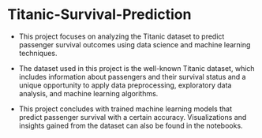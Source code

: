 # Titanic-Survival-Prediction

- This project focuses on analyzing the Titanic dataset to predict passenger survival outcomes using data science and machine learning techniques.

- The dataset used in this project is the well-known Titanic dataset, which includes information about passengers and their survival status and a unique opportunity to apply data preprocessing, exploratory data analysis, and machine learning algorithms.

- This project concludes with trained machine learning models that predict passenger survival with a certain accuracy. Visualizations and insights gained from the dataset can also be found in the notebooks.
